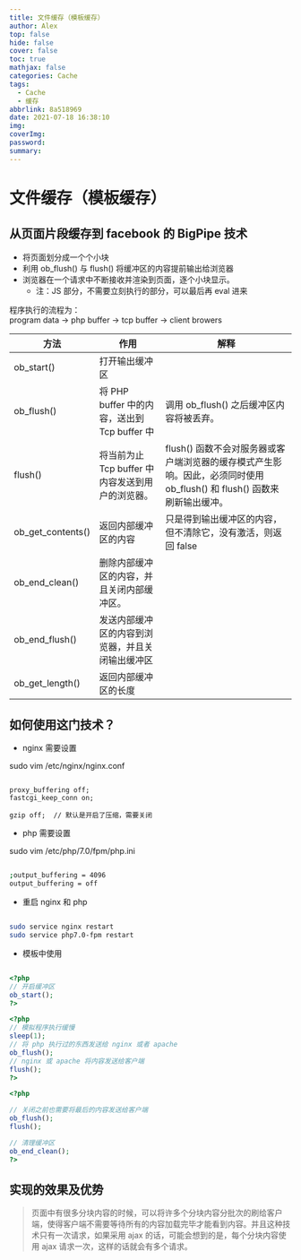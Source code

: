 ```yaml
---
title: 文件缓存（模板缓存）
author: Alex
top: false
hide: false
cover: false
toc: true
mathjax: false
categories: Cache
tags:
  - Cache
  - 缓存
abbrlink: 8a518969
date: 2021-07-18 16:38:10
img:
coverImg:
password:
summary:
---
```


# 文件缓存（模板缓存）

## 从页面片段缓存到 facebook 的 BigPipe 技术

- 将页面划分成一个个小块
- 利用 ob_flush() 与 flush() 将缓冲区的内容提前输出给浏览器
- 浏览器在一个请求中不断接收并渲染到页面，逐个小块显示。
    - 注：JS 部分，不需要立刻执行的部分，可以最后再 eval 进来

程序执行的流程为：  
program data -> php buffer -> tcp buffer -> client browers

方法 | 作用 | 解释
--- | --- | ---
ob_start() | 打开输出缓冲区 |
ob_flush() | 将 PHP buffer 中的内容，送出到 Tcp buffer 中 | 调用 ob_flush() 之后缓冲区内容将被丢弃。
flush() | 将当前为止 Tcp buffer 中内容发送到用户的浏览器。 | flush() 函数不会对服务器或客户端浏览器的缓存模式产生影响。因此，必须同时使用 ob_flush() 和 flush() 函数来刷新输出缓冲。
ob_get_contents() | 返回内部缓冲区的内容 | 只是得到输出缓冲区的内容，但不清除它，没有激活，则返回 false
ob_end_clean() | 删除内部缓冲区的内容，并且关闭内部缓冲区。 |
ob_end_flush() | 发送内部缓冲区的内容到浏览器，并且关闭输出缓冲区 |
ob_get_length() | 返回内部缓冲区的长度 |

## 如何使用这门技术？

- nginx 需要设置

sudo vim /etc/nginx/nginx.conf


```nginx

proxy_buffering off;
fastcgi_keep_conn on;

gzip off;  // 默认是开启了压缩，需要关闭

```

- php 需要设置

sudo vim /etc/php/7.0/fpm/php.ini

```bash

;output_buffering = 4096
output_buffering = off

```

- 重启 nginx 和 php

```bash

sudo service nginx restart
sudo service php7.0-fpm restart

```

- 模板中使用

```php

<?php
// 开启缓冲区
ob_start();
?>

<?php
// 模拟程序执行缓慢
sleep(1);
// 将 php 执行过的东西发送给 nginx 或者 apache
ob_flush();
// nginx 或 apache 将内容发送给客户端
flush();
?>

<?php

// 关闭之前也需要将最后的内容发送给客户端
ob_flush();
flush();

// 清理缓冲区
ob_end_clean();
?>

```

## 实现的效果及优势
> 页面中有很多分块内容的时候，可以将许多个分块内容分批次的刷给客户端，使得客户端不需要等待所有的内容加载完毕才能看到内容。并且这种技术只有一次请求，如果采用 ajax 的话，可能会想到的是，每个分块内容使用 ajax 请求一次，这样的话就会有多个请求。
